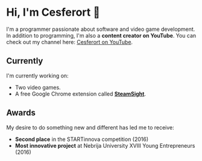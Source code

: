 # Hi, I'm Cesferort 👋

I'm a programmer passionate about software and video game development. In addition to programming, I'm also a **content creator on YouTube**. You can check out my channel here: [Cesferort on YouTube](https://www.youtube.com/c/Cesferort).  

## Currently

I'm currently working on:  
- Two video games.  
- A free Google Chrome extension called **[SteamSight](https://github.com/Cesferort/SteamSight)**.  

## Awards

My desire to do something new and different has led me to receive:  
- **Second place** in the STARTinnova competition (2016)  
- **Most innovative project** at Nebrija University XVIII Young Entrepreneurs (2016)
